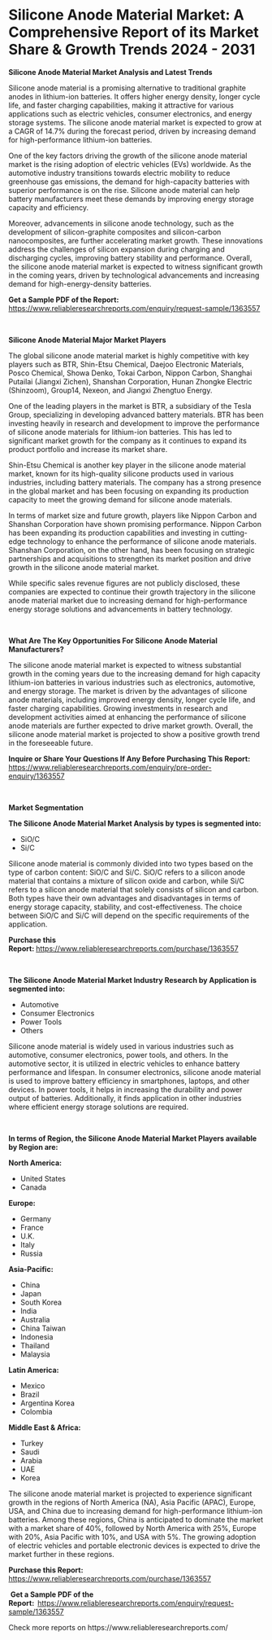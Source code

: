 <p><h1>Silicone Anode Material Market: A Comprehensive Report of its Market Share & Growth Trends 2024 - 2031</h1></p><p><strong>Silicone Anode Material Market Analysis and Latest Trends</strong></p>
<p><p>Silicone anode material is a promising alternative to traditional graphite anodes in lithium-ion batteries. It offers higher energy density, longer cycle life, and faster charging capabilities, making it attractive for various applications such as electric vehicles, consumer electronics, and energy storage systems. The silicone anode material market is expected to grow at a CAGR of 14.7% during the forecast period, driven by increasing demand for high-performance lithium-ion batteries.</p><p>One of the key factors driving the growth of the silicone anode material market is the rising adoption of electric vehicles (EVs) worldwide. As the automotive industry transitions towards electric mobility to reduce greenhouse gas emissions, the demand for high-capacity batteries with superior performance is on the rise. Silicone anode material can help battery manufacturers meet these demands by improving energy storage capacity and efficiency.</p><p>Moreover, advancements in silicone anode technology, such as the development of silicon-graphite composites and silicon-carbon nanocomposites, are further accelerating market growth. These innovations address the challenges of silicon expansion during charging and discharging cycles, improving battery stability and performance. Overall, the silicone anode material market is expected to witness significant growth in the coming years, driven by technological advancements and increasing demand for high-energy-density batteries.</p></p>
<p><strong>Get a Sample PDF of the Report:&nbsp;</strong> <a href="https://www.reliableresearchreports.com/enquiry/request-sample/1363557">https://www.reliableresearchreports.com/enquiry/request-sample/1363557</a></p>
<p>&nbsp;</p>
<p><strong>Silicone Anode Material Major Market Players</strong></p>
<p><p>The global silicone anode material market is highly competitive with key players such as BTR, Shin-Etsu Chemical, Daejoo Electronic Materials, Posco Chemical, Showa Denko, Tokai Carbon, Nippon Carbon, Shanghai Putailai (Jiangxi Zichen), Shanshan Corporation, Hunan Zhongke Electric (Shinzoom), Group14, Nexeon, and Jiangxi Zhengtuo Energy.</p><p>One of the leading players in the market is BTR, a subsidiary of the Tesla Group, specializing in developing advanced battery materials. BTR has been investing heavily in research and development to improve the performance of silicone anode materials for lithium-ion batteries. This has led to significant market growth for the company as it continues to expand its product portfolio and increase its market share.</p><p>Shin-Etsu Chemical is another key player in the silicone anode material market, known for its high-quality silicone products used in various industries, including battery materials. The company has a strong presence in the global market and has been focusing on expanding its production capacity to meet the growing demand for silicone anode materials.</p><p>In terms of market size and future growth, players like Nippon Carbon and Shanshan Corporation have shown promising performance. Nippon Carbon has been expanding its production capabilities and investing in cutting-edge technology to enhance the performance of silicone anode materials. Shanshan Corporation, on the other hand, has been focusing on strategic partnerships and acquisitions to strengthen its market position and drive growth in the silicone anode material market.</p><p>While specific sales revenue figures are not publicly disclosed, these companies are expected to continue their growth trajectory in the silicone anode material market due to increasing demand for high-performance energy storage solutions and advancements in battery technology.</p></p>
<p>&nbsp;</p>
<p><strong>What Are The Key Opportunities For Silicone Anode Material Manufacturers?</strong></p>
<p><p>The silicone anode material market is expected to witness substantial growth in the coming years due to the increasing demand for high capacity lithium-ion batteries in various industries such as electronics, automotive, and energy storage. The market is driven by the advantages of silicone anode materials, including improved energy density, longer cycle life, and faster charging capabilities. Growing investments in research and development activities aimed at enhancing the performance of silicone anode materials are further expected to drive market growth. Overall, the silicone anode material market is projected to show a positive growth trend in the foreseeable future.</p></p>
<p><strong>Inquire or Share Your Questions If Any Before Purchasing This Report:</strong> <a href="https://www.reliableresearchreports.com/enquiry/pre-order-enquiry/1363557">https://www.reliableresearchreports.com/enquiry/pre-order-enquiry/1363557</a></p>
<p>&nbsp;</p>
<p><strong>Market Segmentation</strong></p>
<p><strong>The Silicone Anode Material Market Analysis by types is segmented into:</strong></p>
<p><ul><li>SiO/C</li><li>Si/C</li></ul></p>
<p><p>Silicone anode material is commonly divided into two types based on the type of carbon content: SiO/C and Si/C. SiO/C refers to a silicon anode material that contains a mixture of silicon oxide and carbon, while Si/C refers to a silicon anode material that solely consists of silicon and carbon. Both types have their own advantages and disadvantages in terms of energy storage capacity, stability, and cost-effectiveness. The choice between SiO/C and Si/C will depend on the specific requirements of the application.</p></p>
<p><strong>Purchase this Report:&nbsp;</strong><a href="https://www.reliableresearchreports.com/purchase/1363557">https://www.reliableresearchreports.com/purchase/1363557</a></p>
<p>&nbsp;</p>
<p><strong>The Silicone Anode Material Market Industry Research by Application is segmented into:</strong></p>
<p><ul><li>Automotive</li><li>Consumer Electronics</li><li>Power Tools</li><li>Others</li></ul></p>
<p><p>Silicone anode material is widely used in various industries such as automotive, consumer electronics, power tools, and others. In the automotive sector, it is utilized in electric vehicles to enhance battery performance and lifespan. In consumer electronics, silicone anode material is used to improve battery efficiency in smartphones, laptops, and other devices. In power tools, it helps in increasing the durability and power output of batteries. Additionally, it finds application in other industries where efficient energy storage solutions are required.</p></p>
<p>&nbsp;</p>
<p><strong>In terms of Region, the Silicone Anode Material Market Players available by Region are:</strong></p>
<p>
    <p> <strong> North America: </strong>
        <ul>
            <li>United States</li>
            <li>Canada</li>
        </ul>
        </p> 
    <p> <strong> Europe: </strong>
        <ul>
            <li>Germany</li>
            <li>France</li>
            <li>U.K.</li>
            <li>Italy</li>
            <li>Russia</li>
        </ul>
        </p> 
    <p> <strong> Asia-Pacific: </strong>
        <ul>
            <li>China</li>
            <li>Japan</li>
            <li>South Korea</li>
            <li>India</li>
            <li>Australia</li>
            <li>China Taiwan</li>
            <li>Indonesia</li>
            <li>Thailand</li>
            <li>Malaysia</li>
        </ul>
        </p> 
    <p> <strong> Latin America: </strong>
        <ul>
            <li>Mexico</li>
            <li>Brazil</li>
            <li>Argentina Korea</li>
            <li>Colombia</li>
        </ul>
        </p> 
    <p> <strong> Middle East & Africa: </strong>
        <ul>
            <li>Turkey</li>
            <li>Saudi</li>
            <li>Arabia</li>
            <li>UAE</li>
            <li>Korea</li>
        </ul>
    </p>
    </p>
<p><p>The silicone anode material market is projected to experience significant growth in the regions of North America (NA), Asia Pacific (APAC), Europe, USA, and China due to increasing demand for high-performance lithium-ion batteries. Among these regions, China is anticipated to dominate the market with a market share of 40%, followed by North America with 25%, Europe with 20%, Asia Pacific with 10%, and USA with 5%. The growing adoption of electric vehicles and portable electronic devices is expected to drive the market further in these regions.</p></p>
<p><strong>Purchase this Report: </strong><a href="https://www.reliableresearchreports.com/purchase/1363557">https://www.reliableresearchreports.com/purchase/1363557</a></p>
<p>&nbsp;<strong>Get a Sample PDF of the Report:&nbsp;&nbsp;</strong><a href="https://www.reliableresearchreports.com/enquiry/request-sample/1363557">https://www.reliableresearchreports.com/enquiry/request-sample/1363557</a></p>
<p><strong></strong></p>
<p>Check more reports on https://www.reliableresearchreports.com/</p>
